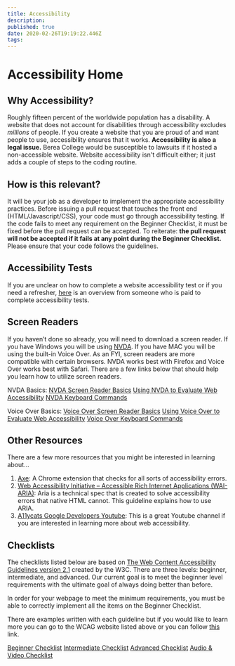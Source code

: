 ```yaml
---
title: Accessibility
description: 
published: true
date: 2020-02-26T19:19:22.446Z
tags: 
---
```


# Accessibility Home
## Why Accessibility?
Roughly fifteen percent of the worldwide population has a disability. A website that does not account for disabilities through accessibility excludes *millions* of people. If you create a website that you are proud of and want people to use, accessibility ensures that it works. **Accessibility is also a legal issue.** Berea College would be susceptible to lawsuits if it hosted a non-accessible website. Website accessibility isn't difficult either; it just adds a couple of steps to the coding routine.

## How is this relevant?
It will be your job as a developer to implement the appropriate accessibility practices. Before issuing a pull request that touches the front end (HTML/Javascript/CSS), your code must go through accessibility testing. If the code fails to meet any requirement on the Beginner Checklist, it must be fixed before the pull request can be accepted. To reiterate: **the pull request will not be accepted if it fails at any point during the Beginner Checklist.** Please ensure that your code follows the guidelines.

## Accessibility Tests
If you are unclear on how to complete a website accessibility test or if you need a refresher, [here](https://www.youtube.com/watch?v=cOmehxAU_4s&feature=youtu.be) is an overview from someone who is paid to complete accessibility tests.

## Screen Readers
If you haven’t done so already, you will need to download a screen reader. If you have Windows you will be using [NVDA](https://www.nvaccess.org/download/). If you have MAC you will be using the built-in Voice Over. As an FYI, screen readers are more compatible with certain browsers. NVDA works best with Firefox and Voice Over works best with Safari. There are a few links below that should help you learn how to utilize screen readers.

NVDA Basics: 
[NVDA Screen Reader Basics](https://www.youtube.com/watch?v=Jao3s_CwdRU&feature=youtu.be)
[Using NVDA to Evaluate Web Accessibility](https://webaim.org/articles/nvda/) 
[NVDA Keyboard Commands](https://dequeuniversity.com/assets/pdf/screenreaders/nvda-guide.pdf)

Voice Over Basics:
[Voice Over Screen Reader Basics](https://www.youtube.com/watch?v=5R-6WvAihms&feature=youtu.be)
[Using Voice Over to Evaluate Web Accessibility](https://webaim.org/articles/voiceover/)
[Voice Over Keyboard Commands](https://dequeuniversity.com/screenreaders/voiceover-keyboard-shortcuts)

## Other Resources
There are a few more resources that you might be interested in learning about...
1. [Axe](https://www.deque.com/axe): A Chrome extension that checks for all sorts of accessibility errors.
2. [Web Accessibility Initiative – Accessible Rich Internet Applications (WAI-ARIA)](https://www.w3.org/TR/wai-aria-practices-1.1/#intro): Aria is a technical spec that is created to solve accessibility errors that native HTML cannot. This guideline explains how to use ARIA.
3. [A11ycats Google Developers Youtube](https://www.youtube.com/watch?v=fGLp_gfMMGU&list=PLNYkxOF6rcICWx0C9LVWWVqvHlYJyqw7g): This is a great Youtube channel if you are interested in learning more about web accessibility.

## Checklists
The checklists listed below are based on [The Web Content Accessibility Guidelines version 2.1](https://www.w3.org/TR/WCAG21/) created by the W3C. There are three levels: beginner, intermediate, and advanced. Our current goal is to meet the beginner level requirements with the ultimate goal of always doing better than before.

In order for your webpage to meet the minimum requirements, you must be able to correctly implement all the items on the Beginner Checklist. 

There are examples written with each guideline but if you would like to learn more you can go to the WCAG website listed above or you can follow [this](https://www.youtube.com/channel/UCyPIVo6z8mRmoA0y9S3_tGA/videos) link.

[Beginner Checklist](/accessibility/checklist)
[Intermediate Checklist](/accessibility/Intermediate)
[Advanced Checklist](/accessibility/Advanced)
[Audio & Video Checklist](/accessibility/Audio&Video)